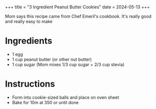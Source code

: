 +++
title = "3 Ingredient Peanut Butter Cookies"
date = 2024-05-13
+++

Mom says this recipe came from Chef Emeril's cookbook. It's really good and really easy to make

# Ingredients

- 1 egg
- 1 cup peanut butter (or other nut butter)
- 1 cup sugar (Mom mixes 1/3 cup sugar + 2/3 cup stevia)

# Instructions

- Form into cookie-sized balls and place on oven sheet
- Bake for 10m at 350 or until done
